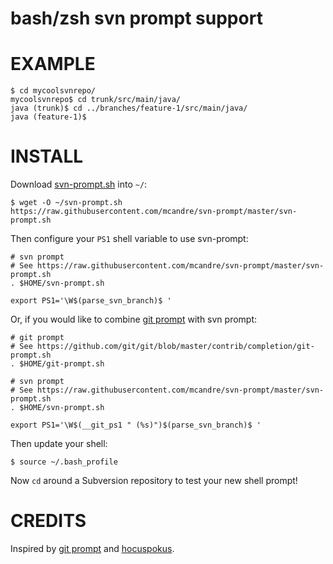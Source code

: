 # bash/zsh svn prompt support

# EXAMPLE

```
$ cd mycoolsvnrepo/
mycoolsvnrepo$ cd trunk/src/main/java/
java (trunk)$ cd ../branches/feature-1/src/main/java/
java (feature-1)$
```

# INSTALL

Download [svn-prompt.sh](https://raw.githubusercontent.com/mcandre/svn-prompt/master/svn-prompt.sh) into `~/`:

```
$ wget -O ~/svn-prompt.sh https://raw.githubusercontent.com/mcandre/svn-prompt/master/svn-prompt.sh
```

Then configure your `PS1` shell variable to use svn-prompt:

```
# svn prompt
# See https://raw.githubusercontent.com/mcandre/svn-prompt/master/svn-prompt.sh
. $HOME/svn-prompt.sh

export PS1='\W$(parse_svn_branch)$ '
```

Or, if you would like to combine [git prompt](https://github.com/git/git/blob/master/contrib/completion/git-prompt.sh) with svn prompt:

```
# git prompt
# See https://github.com/git/git/blob/master/contrib/completion/git-prompt.sh
. $HOME/git-prompt.sh

# svn prompt
# See https://raw.githubusercontent.com/mcandre/svn-prompt/master/svn-prompt.sh
. $HOME/svn-prompt.sh

export PS1='\W$(__git_ps1 " (%s)")$(parse_svn_branch)$ '
```

Then update your shell:

```
$ source ~/.bash_profile
```

Now `cd` around a Subversion repository to test your new shell prompt!

# CREDITS

Inspired by [git prompt](https://github.com/git/git/blob/master/contrib/completion/git-prompt.sh) and [hocuspokus](http://hocuspokus.net/2009/07/add-git-and-svn-branch-to-bash-prompt/).
